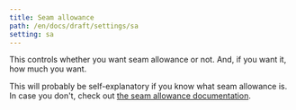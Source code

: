 ```yaml
---
title: Seam allowance
path: /en/docs/draft/settings/sa
setting: sa
---
```


This controls whether you want seam allowance or not.
And, if you want it, how much you want.

This will probably be self-explanatory if you know what seam allowance is.
In case you don't, check out [the seam allowance documentation](../../sewing/seamallowance).
